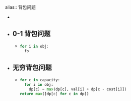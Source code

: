 alias:: 背包问题

-
- ## 0-1 背包问题
	- ```python
	  for i in obj:
	  	fo
	  ```
- ## 无穷背包问题
	- ```python
	  for c in capacity:
	    for i in obj:
	      dp[c] = max(dp[c], val[i] + dp[c - cost[i]])
	  return max([dp[c] for c in dp])
	  ```
